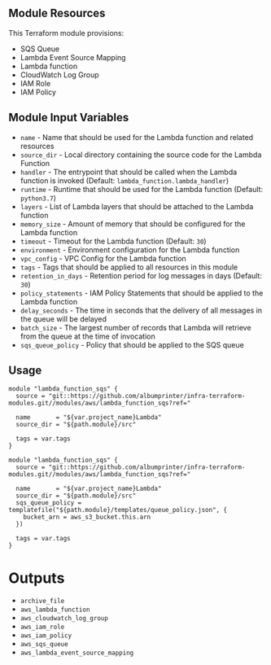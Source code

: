 ## Module Resources

This Terraform module provisions:

- SQS Queue
- Lambda Event Source Mapping
- Lambda function
- CloudWatch Log Group
- IAM Role
- IAM Policy

## Module Input Variables

- `name` - Name that should be used for the Lambda function and related resources
- `source_dir` - Local directory containing the source code for the Lambda Function
- `handler` - The entrypoint that should be called when the Lambda function is invoked (Default: `lambda_function.lambda_handler`)
- `runtime` - Runtime that should be used for the Lambda function (Default: `python3.7`)
- `layers` - List of Lambda layers that should be attached to the Lambda function
- `memory_size` - Amount of memory that should be configured for the Lambda function
- `timeout` - Timeout for the Lambda function (Default: `30`)
- `environment` - Environment configuration for the Lambda function
- `vpc_config` - VPC Config for the Lambda function
- `tags` - Tags that should be applied to all resources in this module
- `retention_in_days` - Retention period for log messages in days (Default: `30`)
- `policy_statements` - IAM Policy Statements that should be applied to the Lambda function
- `delay_seconds` - The time in seconds that the delivery of all messages in the queue will be delayed
- `batch_size` - The largest number of records that Lambda will retrieve from the queue at the time of invocation
- `sqs_queue_policy` - Policy that should be applied to the SQS queue

## Usage

```hcl
module "lambda_function_sqs" {
  source = "git::https://github.com/albumprinter/infra-terraform-modules.git//modules/aws/lambda_function_sqs?ref="

  name       = "${var.project_name}Lambda"
  source_dir = "${path.module}/src"

  tags = var.tags
}
```

```hcl
module "lambda_function_sqs" {
  source = "git::https://github.com/albumprinter/infra-terraform-modules.git//modules/aws/lambda_function_sqs?ref="

  name       = "${var.project_name}Lambda"
  source_dir = "${path.module}/src"
  sqs_queue_policy = templatefile("${path.module}/templates/queue_policy.json", {
    bucket_arn = aws_s3_bucket.this.arn
  })

  tags = var.tags
}
```

# Outputs

- `archive_file`
- `aws_lambda_function`
- `aws_cloudwatch_log_group`
- `aws_iam_role`
- `aws_iam_policy`
- `aws_sqs_queue`
- `aws_lambda_event_source_mapping`
